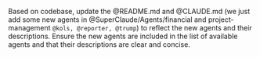 Based on codebase, update the @README.md and @CLAUDE.md (we just add some new agents in @SuperClaude/Agents/financial and project-management  `@kols, @reporter, @trump`) to reflect the new agents and their descriptions. Ensure the new agents are included in the list of available agents and that their descriptions are clear and concise.
